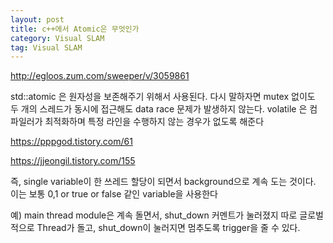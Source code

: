 ```yaml
---
layout: post
title: c++에서 Atomic은 무엇인가
category: Visual SLAM
tag: Visual SLAM
---
```


http://egloos.zum.com/sweeper/v/3059861

std::atomic 은 원자성을 보존해주기 위해서 사용된다. 다시 말하자면 mutex 없이도 두 개의 스레드가 동시에 접근해도 data race 문제가 발생하지 않는다. volatile 은 컴파일러가 최적화하며 특정 라인을 수행하지 않는 경우가 없도록 해준다

https://pppgod.tistory.com/61

https://jjeongil.tistory.com/155


즉, single variable이 한 쓰레드 할당이 되면서 background으로 계속 도는 것이다. 이는 보통 0,1 or true or false 같인 variable을 사용한다

예) main thread module은 계속 돌면서, shut_down 커멘트가 눌러졌지 따로 글로벌적으로 Thread가 돌고, shut_down이 눌러지면 멈추도록 trigger을 줄 수 있다. 
